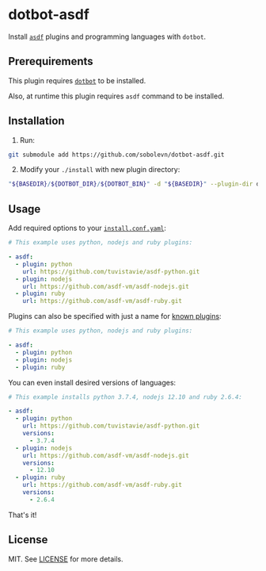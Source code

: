 # dotbot-asdf

Install [`asdf`](https://github.com/asdf-vm/asdf) plugins and programming languages with `dotbot`.

## Prerequirements

This plugin requires [`dotbot`](https://github.com/anishathalye/dotbot/) to be installed.

Also, at runtime this plugin requires `asdf` command to be installed.

## Installation

1. Run:

```bash
git submodule add https://github.com/sobolevn/dotbot-asdf.git
```

2. Modify your `./install` with new plugin directory:

```bash
"${BASEDIR}/${DOTBOT_DIR}/${DOTBOT_BIN}" -d "${BASEDIR}" --plugin-dir dotbot-asdf -c "${CONFIG}" "${@}"
```

## Usage

Add required options to your [`install.conf.yaml`](/example.yaml):

```yaml
# This example uses python, nodejs and ruby plugins:

- asdf:
  - plugin: python
    url: https://github.com/tuvistavie/asdf-python.git
  - plugin: nodejs
    url: https://github.com/asdf-vm/asdf-nodejs.git
  - plugin: ruby
    url: https://github.com/asdf-vm/asdf-ruby.git
```

Plugins can also be specified with just a name for [known plugins](https://asdf-vm.com/#/plugins-all?id=plugin-list):

```yaml
# This example uses python, nodejs and ruby plugins:

- asdf:
  - plugin: python
  - plugin: nodejs
  - plugin: ruby
```

You can even install desired versions of languages:

```yaml
# This example installs python 3.7.4, nodejs 12.10 and ruby 2.6.4:

- asdf:
  - plugin: python
    url: https://github.com/tuvistavie/asdf-python.git
    versions:
      - 3.7.4
  - plugin: nodejs
    url: https://github.com/asdf-vm/asdf-nodejs.git
    versions:
      - 12.10
  - plugin: ruby
    url: https://github.com/asdf-vm/asdf-ruby.git
    versions:
      - 2.6.4
```

That's it!

## License

MIT. See [LICENSE](/LICENSE) for more details.
